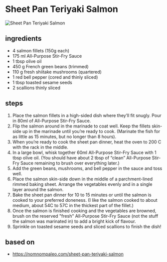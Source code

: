 # Sheet Pan Teriyaki Salmon

![Sheet Pan Teriyaki Salmon](https://recipes.ratcliffefamily.org/images/sheet-pan-teriyaki-salmon.jpg)

## ingredients

- 4 salmon fillets (150g each)
- 175 ml All-Purpose Stir-Fry Sauce
- 1 tbsp olive oil
- 450 g French green beans (trimmed)
- 110 g fresh shiitake mushrooms (quartered)
- 1 red bell pepper (cored and thinly sliced)
- 1 tbsp toasted sesame seeds
- 2 scallions thinly sliced

## steps

1. Place the salmon fillets in a high-sided dish where they’ll fit snugly. Pour in 80ml of All-Purpose Stir-Fry Sauce.
2. Flip the salmon around in the marinade to coat well. Keep the fillets skin-side up in the marinade until you’re ready to cook. (Marinate the fish for as little as 15 minutes, but no longer than 8 hours).
3. When you’re ready to cook the sheet pan dinner, heat the oven to 200 C with the rack in the middle.
4. In a large bowl, whisk together 60ml All-Purpose Stir-Fry Sauce with 1 tbsp olive oil. (You should have about 2 tbsp of “clean” All-Purpose Stir-Fry Sauce remaining to brush over everything later.)
5. Add the green beans, mushrooms, and bell pepper in the sauce and toss well.
6. Place the salmon skin-side down in the middle of a parchment-lined rimmed baking sheet. Arrange the vegetables evenly and in a single layer around the salmon.
7. Bake the sheet pan dinner for 10 to 15 minutes or until the salmon is cooked to your preferred doneness. (I like the salmon cooked to about medium, about 54C to 57C in the thickest part of the fillet.)
8. Once the salmon is finished cooking and the vegetables are browned, brush on the reserved "fresh" All-Purpose Stir-Fry Sauce (not the stuff the salmon was marinated in) to add a bright kick of flavour.
9. Sprinkle on toasted sesame seeds and sliced scallions to finish the dish!

## based on

- https://nomnompaleo.com/sheet-pan-teriyaki-salmon
